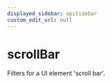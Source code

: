```yaml
---
displayed_sidebar: apiSidebar
custom_edit_url: null
---
```

# scrollBar

Filters for a UI element 'scroll bar'.

